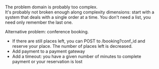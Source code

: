 

The problem domain is probably too complex.  
It's probably not broken enough along complexity dimensions: start with a system that deals with a single order at a time.  You don't need a list, you need only remember the last one.

Alternative problem: conference booking.  
 - If there are still places left, you can POST to /booking?conf_id and reserve your place.  The number of places left is decreased.
 - Add payment to a payment gateway
 - Add a timeout: you have a given number of minutes to complete payment or your reservation is lost
